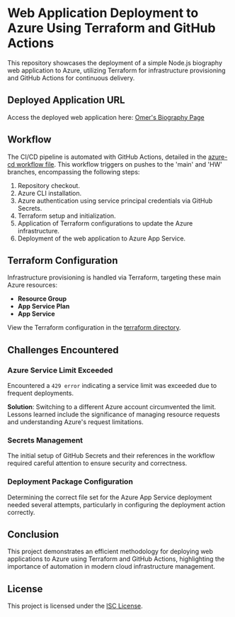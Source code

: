 # Web Application Deployment to Azure Using Terraform and GitHub Actions

This repository showcases the deployment of a simple Node.js biography web application to Azure, utilizing Terraform for infrastructure provisioning and GitHub Actions for continuous delivery.

## Deployed Application URL

Access the deployed web application here: [Omer's Biography Page](https://omerullahs-biography-page.azurewebsites.net/)

## Workflow

The CI/CD pipeline is automated with GitHub Actions, detailed in the [azure-cd workflow file](.github/workflows/azure-cd.yml). This workflow triggers on pushes to the 'main' and 'HW' branches, encompassing the following steps:

1. Repository checkout.
2. Azure CLI installation.
3. Azure authentication using service principal credentials via GitHub Secrets.
4. Terraform setup and initialization.
5. Application of Terraform configurations to update the Azure infrastructure.
6. Deployment of the web application to Azure App Service.

## Terraform Configuration

Infrastructure provisioning is handled via Terraform, targeting these main Azure resources:

- **Resource Group**
- **App Service Plan**
- **App Service**

View the Terraform configuration in the [terraform directory](terraform/).

## Challenges Encountered

### Azure Service Limit Exceeded
Encountered a `429 error` indicating a service limit was exceeded due to frequent deployments.

**Solution**: Switching to a different Azure account circumvented the limit. Lessons learned include the significance of managing resource requests and understanding Azure's request limitations.

### Secrets Management
The initial setup of GitHub Secrets and their references in the workflow required careful attention to ensure security and correctness.

### Deployment Package Configuration
Determining the correct file set for the Azure App Service deployment needed several attempts, particularly in configuring the deployment action correctly.

## Conclusion

This project demonstrates an efficient methodology for deploying web applications to Azure using Terraform and GitHub Actions, highlighting the importance of automation in modern cloud infrastructure management.

## License

This project is licensed under the [ISC License](LICENSE).

